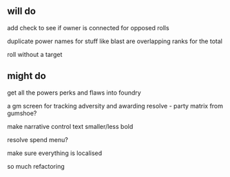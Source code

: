## will do

add check to see if owner is connected for opposed rolls

duplicate power names for stuff like blast are overlapping ranks for the total

roll without a target

## might do

get all the powers perks and flaws into foundry

a gm screen for tracking adversity and awarding resolve - party matrix from gumshoe?

make narrative control text smaller/less bold

resolve spend menu?

make sure everything is localised

so much refactoring 
